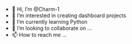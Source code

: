 - 👋 Hi, I’m @Charm-1
- 👀 I’m interested in creating dashboard projects
- 🌱 I’m currently learning Python
- 💞️ I’m looking to collaborate on ...
- 📫 How to reach me ...

<!---
Charm-1/Charm-1 is a ✨ special ✨ repository because its `README.md` (this file) appears on your GitHub profile.
You can click the Preview link to take a look at your changes.
--->

